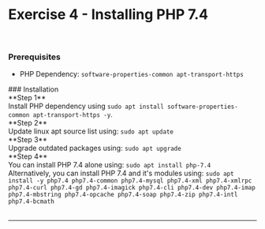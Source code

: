 # Exercise 4 - Installing PHP 7.4
​
### Prerequisites
<ul>
    <li>PHP Dependency: <code>software-properties-common apt-transport-https</code></li>
</ul>
​
​
### Installation
<br>
​
**Step 1**
<br>
Install PHP dependency using <code>sudo apt install software-properties-common apt-transport-https -y</code>.
<br>
​
**Step 2**
<br>
Update linux apt source list using: <code>sudo apt update</code>
<br>
​
**Step 3**
<br>
Upgrade outdated packages using: <code>sudo apt upgrade</code>
<br>
​
**Step 4**
<br>
You can install PHP 7.4 alone using: <code>sudo apt install php-7.4</code>
<br>
​
Alternatively, you can install PHP 7.4 and it's modules using: <code>sudo apt install -y php7.4 php7.4-common php7.4-mysql php7.4-xml php7.4-xmlrpc php7.4-curl php7.4-gd php7.4-imagick php7.4-cli php7.4-dev php7.4-imap php7.4-mbstring php7.4-opcache php7.4-soap php7.4-zip php7.4-intl php7.4-bcmath</code>
<br>
​
<hr>
​